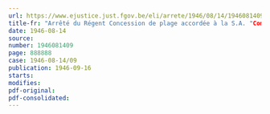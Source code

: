 ```yaml
---
url: https://www.ejustice.just.fgov.be/eli/arrete/1946/08/14/1946081409/justel
title-fr: "Arrêté du Régent Concession de plage accordée à la S.A. "Compagnie immobilière Le Zoute", à Knokke, pour l'établissement d'un service de bains de mer"
date: 1946-08-14
source:
number: 1946081409
page: 888888
case: 1946-08-14/09
publication: 1946-09-16
starts:
modifies:
pdf-original:
pdf-consolidated:
---
```


